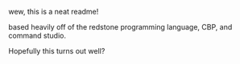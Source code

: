wew, this is a neat readme!

based heavily off of the redstone programming language, CBP, and command studio.

Hopefully this turns out well?
